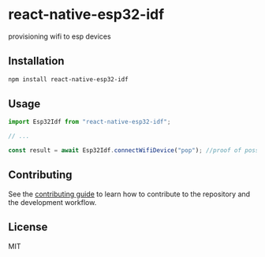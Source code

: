 # react-native-esp32-idf

provisioning wifi to esp devices

## Installation

```sh
npm install react-native-esp32-idf
```

## Usage

```js
import Esp32Idf from "react-native-esp32-idf";

// ...

const result = await Esp32Idf.connectWifiDevice("pop"); //proof of possession

```

## Contributing

See the [contributing guide](CONTRIBUTING.md) to learn how to contribute to the repository and the development workflow.

## License

MIT
